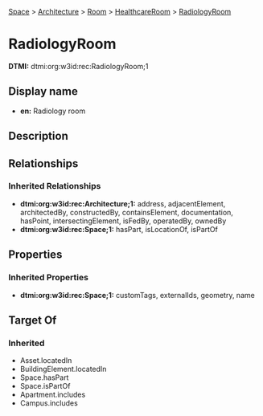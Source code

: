 [Space](../../../Space.md) > [Architecture](../../Architecture.md) > [Room](../Room.md) > [HealthcareRoom](HealthcareRoom.md) > [RadiologyRoom](.)
# RadiologyRoom
**DTMI:** dtmi:org:w3id:rec:RadiologyRoom;1
## Display name
- **en:** Radiology room
## Description
## Relationships
### Inherited Relationships
* **dtmi:org:w3id:rec:Architecture;1:** address, adjacentElement, architectedBy, constructedBy, containsElement, documentation, hasPoint, intersectingElement, isFedBy, operatedBy, ownedBy
* **dtmi:org:w3id:rec:Space;1:** hasPart, isLocationOf, isPartOf
## Properties
### Inherited Properties
* **dtmi:org:w3id:rec:Space;1:** customTags, externalIds, geometry, name
## Target Of
### Inherited
* Asset.locatedIn
* BuildingElement.locatedIn
* Space.hasPart
* Space.isPartOf
* Apartment.includes
* Campus.includes
